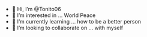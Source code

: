 - 👋 Hi, I’m @Tonito06
- 👀 I’m interested in ... World Peace
- 🌱 I’m currently learning ... how to be a better person
- 💞️ I’m looking to collaborate on ... with myself

<!---
Tonito06/Tonito06 is a ✨ special ✨ repository because its `README.md` (this file) appears on your GitHub profile.
You can click the Preview link to take a look at your changes.
--->
